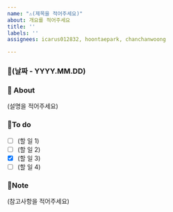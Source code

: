 ```yaml
---
name: "⚠️(제목을 적어주세요)"
about: 개요를 적어주세요
title: ''
labels: ''
assignees: icarus012832, hoontaepark, chanchanwoong

---
```


### 📅(날짜 -  YYYY.MM.DD)

### 📢 About
 (설명을 적어주세요)

### 📜To do
- [ ] (할 일 1) 
- [ ] (할 일 2) 
- [X] (할 일 3) 
- [ ] (할 일 4) 

### 🔖Note
(참고사항을 적어주세요)
